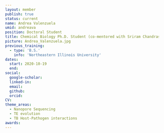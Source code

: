```yaml
---
layout: member
publish: true
status: current
name: Andrea Valenzuela
umid: andreava
position: Doctoral Student
title: Chemical Biology Ph.D. Student (co-mentored with Sriram Chandrasekaran)
picture: Andrea_Valenzuela.jpg
previous_training:
  - type: 'B.S.'
    info: 'Northeastern Illinois University'
dates:
  start: 2020-10-19
  end: 
social: 
  google-scholar: 
  linked-in: 
  email: 
  github:
  orcid:
CV: 
theme_areas:
  - Nanopore Sequencing
  - TE evolution
  - TB Host-Pathogen interactions
awards:
---
```


